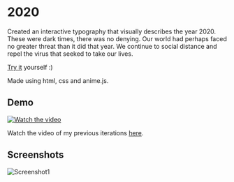 # 2020
Created an interactive typography that visually describes the year 2020. These were dark times, there was no denying. Our world had perhaps faced no greater threat than it did that year. We continue to social distance and repel the virus that seeked to take our lives. 

[Try it](https://samikshamodi.github.io/2020/) yourself :)

Made using html, css and anime.js.   

## Demo
[![Watch the video](https://user-images.githubusercontent.com/55681233/108884751-f4a49f00-762c-11eb-9686-e5cf60a4d2de.png)](https://youtu.be/ChPOdyaminE)

Watch the video of my previous iterations [here](https://youtu.be/mSW6CJDWOPE).

## Screenshots
![Screenshot1](https://user-images.githubusercontent.com/55681233/118398349-c9eb4500-b675-11eb-8a52-ecde9bf2ce05.png)
